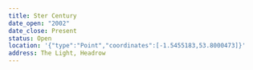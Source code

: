 ```yaml
---
title: Ster Century
date_open: "2002"
date_close: Present
status: Open
location: '{"type":"Point","coordinates":[-1.5455183,53.8000473]}'
address: The Light, Headrow
---
```

